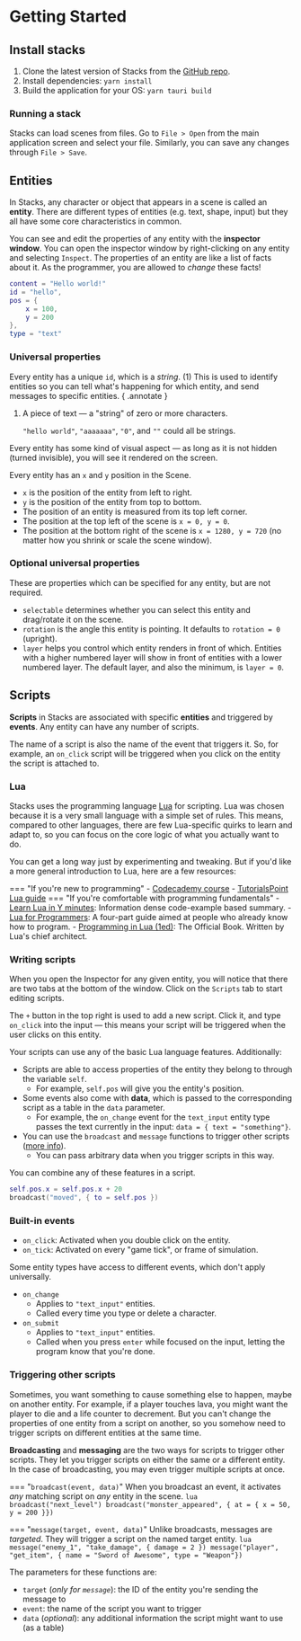 # Getting Started
## Install stacks

1. Clone the latest version of Stacks from the [GitHub repo](https://github.com/moritree/stacks).
2. Install dependencies: `yarn install`
3. Build the application for your OS: `yarn tauri build`

### Running a stack
Stacks can load scenes from files. Go to `File > Open` from the main application screen and select your file.
Similarly, you can save any changes through `File > Save`.

## Entities
In Stacks, any character or object that appears in a scene is called an **entity**. There are different types of
entities (e.g. text, shape, input) but they all have some core characteristics in common.

You can see and edit the properties of any entity with the **inspector window**. You can open the inspector window by
right-clicking on any entity and selecting `Inspect`. The properties of an entity are like a list of facts about it.
As the programmer, you are allowed to *change* these facts!

```lua title="A simple entity, as it would appear in the Inspector"
content = "Hello world!"
id = "hello",
pos = {
    x = 100,
    y = 200
},
type = "text"
```

### Universal properties

Every entity has a unique `id`, which is a *string*. (1) This is used to identify entities
so you can tell what's happening for which entity, and send messages to specific entities.
{ .annotate }

1.  A piece of text — a "string" of zero or more characters.

    `"hello world"`, `"aaaaaaa"`, `"0"`, and `""` could all be strings.

Every entity has some kind of visual aspect — as long as it is not hidden (turned invisible),
you will see it rendered on the screen.

Every entity has an `x` and `y` position in the Scene.

- `x` is the position of the entity from left to right.
- `y` is the position of the entity from top to bottom.
- The position of an entity is measured from its top left corner.
- The position at the top left of the scene is `x = 0, y = 0`.
- The position at the bottom right of the scene is `x = 1280, y = 720`
  (no matter how you shrink or scale the scene window).

### Optional universal properties

These are properties which can be specified for any entity, but are not required.

- `selectable` determines whether you can select this entity and drag/rotate it on the scene.
- `rotation` is the angle this entity is pointing. It defaults to `rotation = 0` (upright).
- `layer` helps you control which entity renders in front of which. Entities with a higher numbered layer will show in
  front of entities with a lower numbered layer. The default layer, and also the minimum, is `layer = 0`.

## Scripts
**Scripts** in Stacks are associated with specific **entities** and triggered by **events**.
Any entity can have any number of scripts.

The name of a script is also the name of the event that triggers it. So, for example, an `on_click` script will be
triggered when you click on the entity the script is attached to.

### Lua
Stacks uses the programming language [Lua](https://www.lua.org/) for scripting. Lua was chosen because it is a very
small language with a simple set of rules. This means, compared to other languages, there are few Lua-specific quirks to
learn and adapt to, so you can focus on the core logic of what you actually want to do.

You can get a long way just by experimenting and tweaking.
But if you'd like a more general introduction to Lua, here are a few resources:

=== "If you're new to programming"
    - [Codecademy course](https://www.codecademy.com/learn/learn-lua)
    - [TutorialsPoint Lua guide](https://www.tutorialspoint.com/lua/index.htm)
=== "If you're comfortable with programming fundamentals"
    - [Learn Lua in Y minutes](https://learnxinyminutes.com/lua/): Information dense code-example based summary.
    - [Lua for Programmers](https://ebens.me/posts/lua-for-programmers-part-1/): A four-part guide aimed at people
      who already know how to program.
    - [Programming in Lua (1ed)](https://www.lua.org/pil/contents.html): The Official Book.
      Written by Lua's chief architect.

### Writing scripts
When you open the Inspector for any given entity, you will notice that there are two tabs at the bottom of the window.
Click on the `Scripts` tab to start editing scripts.

The `+` button in the top right is used to add a new script. Click it, and type `on_click` into the input — this means
your script will be triggered when the user clicks on this entity.

Your scripts can use any of the basic Lua language features. Additionally:

- Scripts are able to access properties of the entity they belong to through the variable `self`.
    - For example, `self.pos` will give you the entity's position.
- Some events also come with **data**, which is passed to the corresponding script as a table in the `data` parameter.
    - For example, the `on_change` event for the `text_input` entity type passes the text currently in the input:
    `data = { text = "something"}`.
- You can use the `broadcast` and `message` functions to trigger other scripts ([more info](#triggering-other-scripts)).
    - You can pass arbitrary data when you trigger scripts in this way.

You can combine any of these features in a script.

```lua title="Example: move this entity a bit to the right, & announce its new position"
self.pos.x = self.pos.x + 20
broadcast("moved", { to = self.pos })
```

### Built-in events

- `on_click`: Activated when you double click on the entity.
- `on_tick`: Activated on every "game tick", or frame of simulation.

Some entity types have access to different events, which don't apply universally.

- `on_change`
    - Applies to `"text_input"` entities.
    - Called every time you type or delete a character.
- `on_submit`
    - Applies to `"text_input"` entities.
    - Called when you press `enter` while focused on the input, letting the program know that you're done.

### Triggering other scripts
Sometimes, you want something to cause something else to happen, maybe on another entity. For example, if a player
touches lava, you might want the player to die and a life counter to decrement. But you can't change the properties of
one entity from a script on another, so you somehow need to trigger scripts on different entities at the same time.

**Broadcasting** and **messaging** are the two ways for scripts to trigger other scripts. They let you trigger scripts
on either the same or a different entity. In the case of broadcasting, you may even trigger multiple scripts at once.

=== "`broadcast(event, data)`"
    When you broadcast an event, it activates *any* matching script on *any* entity in the scene.
    ```lua
    broadcast("next_level")
    broadcast("monster_appeared", { at = { x = 50, y = 200 }})
    ```

=== "`message(target, event, data)`"
    Unlike broadcasts, messages are *targeted*. They will trigger a script on the named target entity.
    ```lua
    message("enemy_1", "take_damage", { damage = 2 })
    message("player", "get_item", { name = "Sword of Awesome", type = "Weapon"})
    ```

The parameters for these functions are:

- `target` (*only for `message`*): the ID of the entity you're sending the message to
- `event`: the name of the script you want to trigger
- `data` (*optional*): any additional information the script might want to use (as a table)
